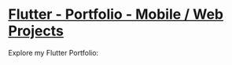 

# [Flutter - Portfolio - Mobile / Web Projects](#)
<!-- (https://www.auto-mobile-portfolio.AUTO.com) -->


Explore my Flutter Portfolio:

